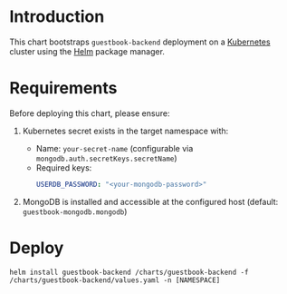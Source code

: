 # Introduction

This chart bootstraps `guestbook-backend` deployment on a [Kubernetes](https://kubernetes.io) cluster using the [Helm](https://helm.sh) package manager.

# Requirements

Before deploying this chart, please ensure:

1. Kubernetes secret exists in the target namespace with:
   - Name: `your-secret-name` (configurable via `mongodb.auth.secretKeys.secretName`)
   - Required keys:
     ```yaml
     USERDB_PASSWORD: "<your-mongodb-password>"
     ```

2. MongoDB is installed and accessible at the configured host (default: `guestbook-mongodb.mongodb`)

# Deploy

```console
helm install guestbook-backend /charts/guestbook-backend -f /charts/guestbook-backend/values.yaml -n [NAMESPACE]
```

